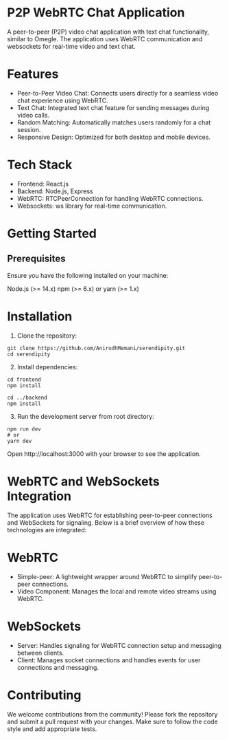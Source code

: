 # P2P WebRTC Chat Application
A peer-to-peer (P2P) video chat application with text chat functionality, similar to Omegle. The application uses WebRTC communication and websockets for real-time video and text chat.

# Features

+ Peer-to-Peer Video Chat: Connects users directly for a seamless video chat experience using WebRTC.
+ Text Chat: Integrated text chat feature for sending messages during video calls.
+ Random Matching: Automatically matches users randomly for a chat session.
+ Responsive Design: Optimized for both desktop and mobile devices.

# Tech Stack

+ Frontend: React.js
+ Backend: Node.js, Express
+ WebRTC: RTCPeerConnection for handling WebRTC connections.
+ Websockets: ws library for real-time communication.

# Getting Started

## Prerequisites

Ensure you have the following installed on your machine:

Node.js (>= 14.x)
npm (>= 6.x) or yarn (>= 1.x)

# Installation

1. Clone the repository:

```
git clone https://github.com/AnirudhMemani/serendipity.git
cd serendipity
```

2. Install dependencies:

```
cd frontend
npm install
```

```
cd ../backend
npm install
```

3. Run the development server from root directory:

```
npm run dev
# or
yarn dev
```

Open http://localhost:3000 with your browser to see the application.

# WebRTC and WebSockets Integration

The application uses WebRTC for establishing peer-to-peer connections and WebSockets for signaling. Below is a brief overview of how these technologies are integrated:

# WebRTC

+ Simple-peer: A lightweight wrapper around WebRTC to simplify peer-to-peer connections.
+ Video Component: Manages the local and remote video streams using WebRTC.

# WebSockets

+ Server: Handles signaling for WebRTC connection setup and messaging between clients.
+ Client: Manages socket connections and handles events for user connections and messaging.

# Contributing

We welcome contributions from the community! Please fork the repository and submit a pull request with your changes. Make sure to follow the code style and add appropriate tests.


